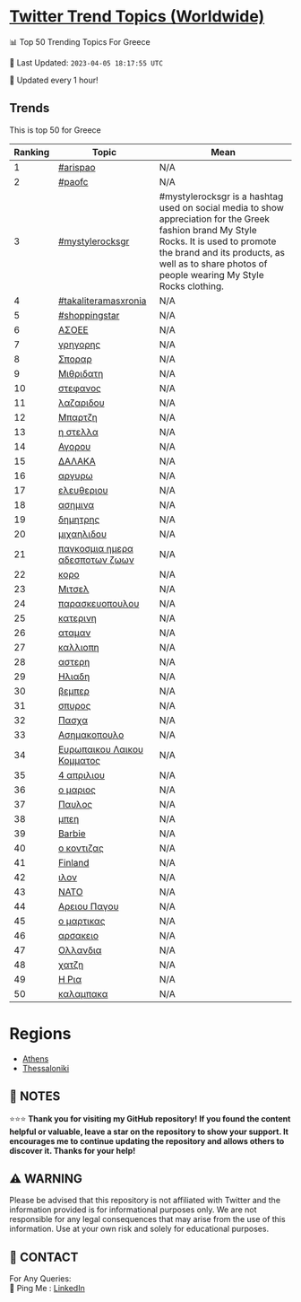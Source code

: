 [Twitter Trend Topics (Worldwide)](https://github.com/ErcinDedeoglu/Twitter-Trend-Topics)
==========


📊 Top 50 Trending Topics For Greece

📆 Last Updated: `2023-04-05 18:17:55 UTC`

🔧 Updated every 1 hour!


## Trends

This is top 50 for Greece

| Ranking | Topic | Mean |
| ------- | ------------ | ------------ |
| 1 | [#arispao](http://twitter.com/search?q=%23arispao) | N/A |
| 2 | [#paofc](http://twitter.com/search?q=%23paofc) | N/A |
| 3 | [#mystylerocksgr](http://twitter.com/search?q=%23mystylerocksgr) | #mystylerocksgr is a hashtag used on social media to show appreciation for the Greek fashion brand My Style Rocks. It is used to promote the brand and its products, as well as to share photos of people wearing My Style Rocks clothing. |
| 4 | [#takaliteramasxronia](http://twitter.com/search?q=%23takaliteramasxronia) | N/A |
| 5 | [#shoppingstar](http://twitter.com/search?q=%23shoppingstar) | N/A |
| 6 | [ΑΣΟΕΕ](http://twitter.com/search?q=%ce%91%ce%a3%ce%9f%ce%95%ce%95) | N/A |
| 7 | [γρηγορης](http://twitter.com/search?q=%ce%b3%cf%81%ce%b7%ce%b3%ce%bf%cf%81%ce%b7%cf%82) | N/A |
| 8 | [Σποραρ](http://twitter.com/search?q=%ce%a3%cf%80%ce%bf%cf%81%ce%b1%cf%81) | N/A |
| 9 | [Μιθριδατη](http://twitter.com/search?q=%ce%9c%ce%b9%ce%b8%cf%81%ce%b9%ce%b4%ce%b1%cf%84%ce%b7) | N/A |
| 10 | [στεφανος](http://twitter.com/search?q=%cf%83%cf%84%ce%b5%cf%86%ce%b1%ce%bd%ce%bf%cf%82) | N/A |
| 11 | [λαζαριδου](http://twitter.com/search?q=%ce%bb%ce%b1%ce%b6%ce%b1%cf%81%ce%b9%ce%b4%ce%bf%cf%85) | N/A |
| 12 | [Μπαρτζη](http://twitter.com/search?q=%ce%9c%cf%80%ce%b1%cf%81%cf%84%ce%b6%ce%b7) | N/A |
| 13 | [η στελλα](http://twitter.com/search?q=%ce%b7+%cf%83%cf%84%ce%b5%ce%bb%ce%bb%ce%b1) | N/A |
| 14 | [Αγορου](http://twitter.com/search?q=%ce%91%ce%b3%ce%bf%cf%81%ce%bf%cf%85) | N/A |
| 15 | [ΔΑΛΑΚΑ](http://twitter.com/search?q=%ce%94%ce%91%ce%9b%ce%91%ce%9a%ce%91) | N/A |
| 16 | [αργυρω](http://twitter.com/search?q=%ce%b1%cf%81%ce%b3%cf%85%cf%81%cf%89) | N/A |
| 17 | [ελευθεριου](http://twitter.com/search?q=%ce%b5%ce%bb%ce%b5%cf%85%ce%b8%ce%b5%cf%81%ce%b9%ce%bf%cf%85) | N/A |
| 18 | [ασημινα](http://twitter.com/search?q=%ce%b1%cf%83%ce%b7%ce%bc%ce%b9%ce%bd%ce%b1) | N/A |
| 19 | [δημητρης](http://twitter.com/search?q=%ce%b4%ce%b7%ce%bc%ce%b7%cf%84%cf%81%ce%b7%cf%82) | N/A |
| 20 | [μιχαηλιδου](http://twitter.com/search?q=%ce%bc%ce%b9%cf%87%ce%b1%ce%b7%ce%bb%ce%b9%ce%b4%ce%bf%cf%85) | N/A |
| 21 | [παγκοσμια ημερα αδεσποτων ζωων](http://twitter.com/search?q=%cf%80%ce%b1%ce%b3%ce%ba%ce%bf%cf%83%ce%bc%ce%b9%ce%b1+%ce%b7%ce%bc%ce%b5%cf%81%ce%b1+%ce%b1%ce%b4%ce%b5%cf%83%cf%80%ce%bf%cf%84%cf%89%ce%bd+%ce%b6%cf%89%cf%89%ce%bd) | N/A |
| 22 | [κορο](http://twitter.com/search?q=%ce%ba%ce%bf%cf%81%ce%bf) | N/A |
| 23 | [Μιτσελ](http://twitter.com/search?q=%ce%9c%ce%b9%cf%84%cf%83%ce%b5%ce%bb) | N/A |
| 24 | [παρασκευοπουλου](http://twitter.com/search?q=%cf%80%ce%b1%cf%81%ce%b1%cf%83%ce%ba%ce%b5%cf%85%ce%bf%cf%80%ce%bf%cf%85%ce%bb%ce%bf%cf%85) | N/A |
| 25 | [κατερινη](http://twitter.com/search?q=%ce%ba%ce%b1%cf%84%ce%b5%cf%81%ce%b9%ce%bd%ce%b7) | N/A |
| 26 | [αταμαν](http://twitter.com/search?q=%ce%b1%cf%84%ce%b1%ce%bc%ce%b1%ce%bd) | N/A |
| 27 | [καλλιοπη](http://twitter.com/search?q=%ce%ba%ce%b1%ce%bb%ce%bb%ce%b9%ce%bf%cf%80%ce%b7) | N/A |
| 28 | [αστερη](http://twitter.com/search?q=%ce%b1%cf%83%cf%84%ce%b5%cf%81%ce%b7) | N/A |
| 29 | [Ηλιαδη](http://twitter.com/search?q=%ce%97%ce%bb%ce%b9%ce%b1%ce%b4%ce%b7) | N/A |
| 30 | [βεμπερ](http://twitter.com/search?q=%ce%b2%ce%b5%ce%bc%cf%80%ce%b5%cf%81) | N/A |
| 31 | [σπυρος](http://twitter.com/search?q=%cf%83%cf%80%cf%85%cf%81%ce%bf%cf%82) | N/A |
| 32 | [Πασχα](http://twitter.com/search?q=%ce%a0%ce%b1%cf%83%cf%87%ce%b1) | N/A |
| 33 | [Ασημακοπουλο](http://twitter.com/search?q=%ce%91%cf%83%ce%b7%ce%bc%ce%b1%ce%ba%ce%bf%cf%80%ce%bf%cf%85%ce%bb%ce%bf) | N/A |
| 34 | [Ευρωπαικου Λαικου Κομματος](http://twitter.com/search?q=%ce%95%cf%85%cf%81%cf%89%cf%80%ce%b1%ce%b9%ce%ba%ce%bf%cf%85+%ce%9b%ce%b1%ce%b9%ce%ba%ce%bf%cf%85+%ce%9a%ce%bf%ce%bc%ce%bc%ce%b1%cf%84%ce%bf%cf%82) | N/A |
| 35 | [4 απριλιου](http://twitter.com/search?q=4+%ce%b1%cf%80%cf%81%ce%b9%ce%bb%ce%b9%ce%bf%cf%85) | N/A |
| 36 | [ο μαριος](http://twitter.com/search?q=%ce%bf+%ce%bc%ce%b1%cf%81%ce%b9%ce%bf%cf%82) | N/A |
| 37 | [Παυλος](http://twitter.com/search?q=%ce%a0%ce%b1%cf%85%ce%bb%ce%bf%cf%82) | N/A |
| 38 | [μπεη](http://twitter.com/search?q=%ce%bc%cf%80%ce%b5%ce%b7) | N/A |
| 39 | [Barbie](http://twitter.com/search?q=Barbie) | N/A |
| 40 | [ο κοντιζας](http://twitter.com/search?q=%ce%bf+%ce%ba%ce%bf%ce%bd%cf%84%ce%b9%ce%b6%ce%b1%cf%82) | N/A |
| 41 | [Finland](http://twitter.com/search?q=Finland) | N/A |
| 42 | [ιλον](http://twitter.com/search?q=%ce%b9%ce%bb%ce%bf%ce%bd) | N/A |
| 43 | [NATO](http://twitter.com/search?q=NATO) | N/A |
| 44 | [Αρειου Παγου](http://twitter.com/search?q=%ce%91%cf%81%ce%b5%ce%b9%ce%bf%cf%85+%ce%a0%ce%b1%ce%b3%ce%bf%cf%85) | N/A |
| 45 | [ο μαρτικας](http://twitter.com/search?q=%ce%bf+%ce%bc%ce%b1%cf%81%cf%84%ce%b9%ce%ba%ce%b1%cf%82) | N/A |
| 46 | [αρσακειο](http://twitter.com/search?q=%ce%b1%cf%81%cf%83%ce%b1%ce%ba%ce%b5%ce%b9%ce%bf) | N/A |
| 47 | [Ολλανδια](http://twitter.com/search?q=%ce%9f%ce%bb%ce%bb%ce%b1%ce%bd%ce%b4%ce%b9%ce%b1) | N/A |
| 48 | [χατζη](http://twitter.com/search?q=%cf%87%ce%b1%cf%84%ce%b6%ce%b7) | N/A |
| 49 | [Η Ρια](http://twitter.com/search?q=%ce%97+%ce%a1%ce%b9%ce%b1) | N/A |
| 50 | [καλαμπακα](http://twitter.com/search?q=%ce%ba%ce%b1%ce%bb%ce%b1%ce%bc%cf%80%ce%b1%ce%ba%ce%b1) | N/A |



# Regions

* [Athens](</Greece/Athens.md>)
* [Thessaloniki](</Greece/Thessaloniki.md>)



## 📝 NOTES

⭐⭐⭐ **Thank you for visiting my GitHub repository! If you found the content helpful or valuable, leave a star on the repository to show your support. It encourages me to continue updating the repository and allows others to discover it. Thanks for your help!**


## ⚠️ WARNING

Please be advised that this repository is not affiliated with Twitter and the information provided is for informational purposes only. We are not responsible for any legal consequences that may arise from the use of this information. Use at your own risk and solely for educational purposes.


## 📨 CONTACT

 For Any Queries:  
            🏓 Ping Me : [LinkedIn](https://www.linkedin.com/in/ercindedeoglu/)
